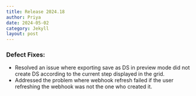 ```yaml
---
title: Release 2024.18
author: Priya
date: 2024-05-02
category: Jekyll
layout: post
---
```


### Defect Fixes:
* Resolved an issue where exporting save as DS in preview mode did not create DS according to the current step displayed in the grid.
* Addressed the problem where webhook refresh failed if the user refreshing the webhook was not the one who created it.
